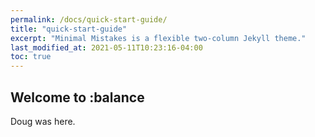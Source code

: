 ```yaml
---
permalink: /docs/quick-start-guide/
title: "quick-start-guide"
excerpt: "Minimal Mistakes is a flexible two-column Jekyll theme."
last_modified_at: 2021-05-11T10:23:16-04:00
toc: true
---
```

## Welcome to :balance

Doug was here.
